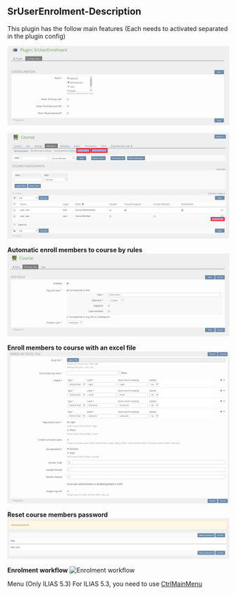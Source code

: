 ## SrUserEnrolment-Description

This plugin has the follow main features (Each needs to activated separated in the plugin config)

![Config](./images/config.png)

![Main Features](./images/main_features.png)

**Automatic enroll members to course by rules**
![Enrol by role](./images/enrol_by_rule.png)

**Enroll members to course with an excel file**
![Enrol by excel file](./images/enrol_by_excel_file.png)

**Reset course members password**
![Reset password](./images/reset_password.png)

**Enrolment workflow**
![Enrolment workflow](./images/enrolment_workflow.png)

Menu (Only ILIAS 5.3)
For ILIAS 5.3, you need to use [CtrlMainMenu](https://github.com/studer-raimann/CtrlMainMenu)
